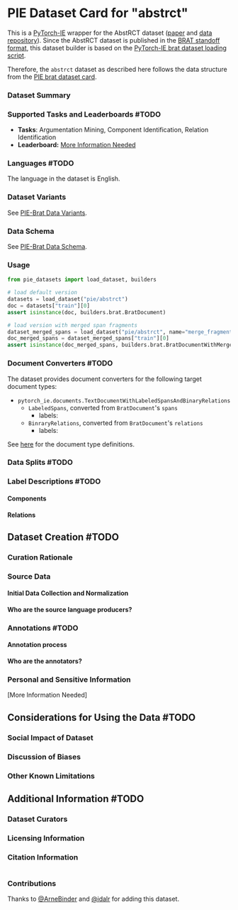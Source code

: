 # PIE Dataset Card for "abstrct"

This is a [PyTorch-IE](https://github.com/ChristophAlt/pytorch-ie) wrapper for the AbstRCT dataset ([paper]() and [data repository]()). Since the AbstRCT dataset is published in the [BRAT standoff format](https://brat.nlplab.org/standoff.html), this dataset builder is based on the [PyTorch-IE brat dataset loading script](https://huggingface.co/datasets/pie/brat).

Therefore, the `abstrct` dataset as described here follows the data structure from the [PIE brat dataset card](https://huggingface.co/datasets/pie/brat).

### Dataset Summary

### Supported Tasks and Leaderboards #TODO

- **Tasks**: Argumentation Mining, Component Identification, Relation Identification
- **Leaderboard:** [More Information Needed](https://github.com/huggingface/datasets/blob/master/CONTRIBUTING.md#how-to-contribute-to-the-dataset-cards)

### Languages #TODO

The language in the dataset is English.

### Dataset Variants

See [PIE-Brat Data Variants](https://huggingface.co/datasets/pie/brat#data-variants).

### Data Schema

See [PIE-Brat Data Schema](https://huggingface.co/datasets/pie/brat#data-schema).

### Usage

```python
from pie_datasets import load_dataset, builders

# load default version
datasets = load_dataset("pie/abstrct")
doc = datasets["train"][0]
assert isinstance(doc, builders.brat.BratDocument)

# load version with merged span fragments
dataset_merged_spans = load_dataset("pie/abstrct", name="merge_fragmented_spans")
doc_merged_spans = dataset_merged_spans["train"][0]
assert isinstance(doc_merged_spans, builders.brat.BratDocumentWithMergedSpans)
```

### Document Converters #TODO

The dataset provides document converters for the following target document types:

- `pytorch_ie.documents.TextDocumentWithLabeledSpansAndBinaryRelations`
  - `LabeledSpans`, converted from `BratDocument`'s `spans`
    - labels: 
  - `BinraryRelations`, converted from `BratDocument`'s `relations`
    - labels: 

See [here](https://github.com/ChristophAlt/pytorch-ie/blob/main/src/pytorch_ie/documents.py) for the document type
definitions.

### Data Splits #TODO


### Label Descriptions #TODO

#### Components

#### Relations

## Dataset Creation #TODO

### Curation Rationale

### Source Data

#### Initial Data Collection and Normalization

#### Who are the source language producers?

### Annotations #TODO

#### Annotation process

#### Who are the annotators?

### Personal and Sensitive Information

\[More Information Needed\]

## Considerations for Using the Data #TODO

### Social Impact of Dataset

### Discussion of Biases

### Other Known Limitations

## Additional Information #TODO

### Dataset Curators

### Licensing Information

### Citation Information

```

```

### Contributions

Thanks to [@ArneBinder](https://github.com/ArneBinder) and [@idalr](https://github.com/idalr) for adding this dataset.
